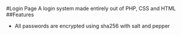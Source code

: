 #Login Page
A login system made entirely out of PHP, CSS and HTML  
##Features
 - All passwords are encrypted using sha256 with salt and pepper